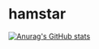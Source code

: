 # hamstar
[![Anurag's GitHub stats](https://github-readme-stats.vercel.app/api?username=hamstar8)](https://github.com/anuraghazra/github-readme-stats)